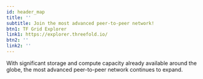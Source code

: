 ```yaml
---
id: header_map
title: ''
subtitle: Join the most advanced peer-to-peer network!
btn1: TF Grid Explorer
link1: https://explorer.threefold.io/
btn2: ''
link2: ''
---
```


With significant storage and compute capacity already available around the globe, the most advanced peer-to-peer network continues to expand.
